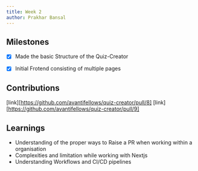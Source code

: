 ```yaml
---
title: Week 2
author: Prakhar Bansal  
---
```


## Milestones
- [x] Made the basic Structure of the Quiz-Creator
- [X] Initial Frotend consisting of multiple pages



## Contributions
[link][https://github.com/avantifellows/quiz-creator/pull/8]
[link][https://github.com/avantifellows/quiz-creator/pull/9]

## Learnings
* Understanding of the proper ways to Raise a PR when working within a organisation
* Complexities and limitation while working with Nextjs
* Understanding Workflows and CI/CD pipelines